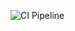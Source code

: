 ![CI Pipeline](https://github.com/anisul/transport-cli/actions/workflows/ci.yml/badge.svg?branch=main)
